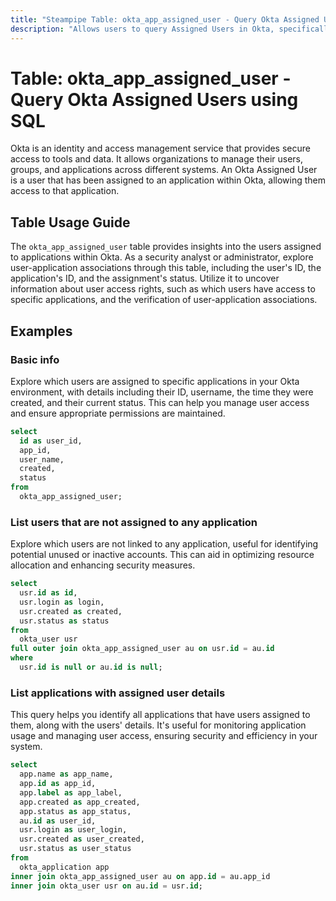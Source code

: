 ```yaml
---
title: "Steampipe Table: okta_app_assigned_user - Query Okta Assigned Users using SQL"
description: "Allows users to query Assigned Users in Okta, specifically the users assigned to applications, providing insights into user-application associations and potential security implications."
---
```


# Table: okta_app_assigned_user - Query Okta Assigned Users using SQL

Okta is an identity and access management service that provides secure access to tools and data. It allows organizations to manage their users, groups, and applications across different systems. An Okta Assigned User is a user that has been assigned to an application within Okta, allowing them access to that application.

## Table Usage Guide

The `okta_app_assigned_user` table provides insights into the users assigned to applications within Okta. As a security analyst or administrator, explore user-application associations through this table, including the user's ID, the application's ID, and the assignment's status. Utilize it to uncover information about user access rights, such as which users have access to specific applications, and the verification of user-application associations.

## Examples

### Basic info
Explore which users are assigned to specific applications in your Okta environment, with details including their ID, username, the time they were created, and their current status. This can help you manage user access and ensure appropriate permissions are maintained.

```sql
select
  id as user_id,
  app_id,
  user_name,
  created,
  status
from
  okta_app_assigned_user;
```

### List users that are not assigned to any application
Explore which users are not linked to any application, useful for identifying potential unused or inactive accounts. This can aid in optimizing resource allocation and enhancing security measures.

```sql
select
  usr.id as id,
  usr.login as login,
  usr.created as created,
  usr.status as status
from
  okta_user usr
full outer join okta_app_assigned_user au on usr.id = au.id
where
  usr.id is null or au.id is null;
```

### List applications with assigned user details
This query helps you identify all applications that have users assigned to them, along with the users' details. It's useful for monitoring application usage and managing user access, ensuring security and efficiency in your system.

```sql
select
  app.name as app_name,
  app.id as app_id,
  app.label as app_label,
  app.created as app_created,
  app.status as app_status,
  au.id as user_id,
  usr.login as user_login,
  usr.created as user_created,
  usr.status as user_status
from
  okta_application app
inner join okta_app_assigned_user au on app.id = au.app_id
inner join okta_user usr on au.id = usr.id;
```